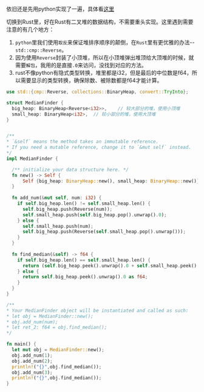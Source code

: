 依旧还是先用python实现了一遍，具体看[这里](https://github.com/littleZhuo/python_training/blob/main/leetcode/%E5%89%91%E6%8C%87%20Offer%2041.%20%E6%95%B0%E6%8D%AE%E6%B5%81%E4%B8%AD%E7%9A%84%E4%B8%AD%E4%BD%8D%E6%95%B0.md)

切换到Rust里，好在Rust有二叉堆的数据结构，不需要重头实现。这里遇到需要注意的有几个地方：

1. `python`里我们使用`取反`来保证堆排序顺序的颠倒，在`Rust`里有更优雅的办法--`std::cmp::Reverse`。
2. 因为使用`Reverse`封装了小顶堆，所以在小顶堆弹出堆顶给大顶堆的时候，就需要`解包`，我用的是直接`.0`来访问，没找到对应的方法。
3. rust不像python有隐式类型转换，堆里都是i32，但是最后的中位数是f64，所以需要显示的类型转换，确保除数、被除数都是f64才能计算。

```rust
use std::{cmp::Reverse, collections::BinaryHeap, convert::TryInto};

struct MedianFinder {
  big_heap: BinaryHeap<Reverse<i32>>,    // 较大部分的堆，使用小顶堆
  small_heap: BinaryHeap<i32>,  // 较小部分的堆，使用大顶堆
}


/**
* `&self` means the method takes an immutable reference.
* If you need a mutable reference, change it to `&mut self` instead.
*/
impl MedianFinder {

  /** initialize your data structure here. */
  fn new() -> Self {
      Self {big_heap: BinaryHeap::new(), small_heap: BinaryHeap::new()}
  }
  
  fn add_num(&mut self, num: i32) {
    if self.big_heap.len() != self.small_heap.len() {
      self.big_heap.push(Reverse(num));
      self.small_heap.push(self.big_heap.pop().unwrap().0);
    } else {
      self.small_heap.push(num);
      self.big_heap.push(Reverse(self.small_heap.pop().unwrap()));
    }
  }
  
  fn find_median(&self) -> f64 {
    if self.big_heap.len() == self.small_heap.len() {
      return (self.big_heap.peek().unwrap().0 + self.small_heap.peek().unwrap()) as f64 / 2f64;
    } else {
      return self.big_heap.peek().unwrap().0 as f64;
    }
  }
}

/**
* Your MedianFinder object will be instantiated and called as such:
* let obj = MedianFinder::new();
* obj.add_num(num);
* let ret_2: f64 = obj.find_median();
*/

fn main() {
  let mut obj = MedianFinder::new();
  obj.add_num(1);
  obj.add_num(2);
  println!("{}",obj.find_median());
  obj.add_num(3);
  println!("{}",obj.find_median());
}

```
